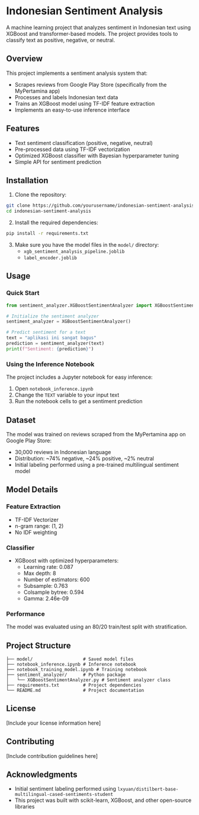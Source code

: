 # Indonesian Sentiment Analysis

A machine learning project that analyzes sentiment in Indonesian text using XGBoost and transformer-based models. The project provides tools to classify text as positive, negative, or neutral.

## Overview

This project implements a sentiment analysis system that:

- Scrapes reviews from Google Play Store (specifically from the MyPertamina app)
- Processes and labels Indonesian text data
- Trains an XGBoost model using TF-IDF feature extraction
- Implements an easy-to-use inference interface

## Features

- Text sentiment classification (positive, negative, neutral)
- Pre-processed data using TF-IDF vectorization
- Optimized XGBoost classifier with Bayesian hyperparameter tuning
- Simple API for sentiment prediction

## Installation

1. Clone the repository:

```bash
git clone https://github.com/yourusername/indonesian-sentiment-analysis.git
cd indonesian-sentiment-analysis
```

2. Install the required dependencies:

```bash
pip install -r requirements.txt
```

3. Make sure you have the model files in the `model/` directory:
   - `xgb_sentiment_analysis_pipeline.joblib`
   - `label_encoder.joblib`

## Usage

### Quick Start

```python
from sentiment_analyzer.XGBoostSentimentAnalyzer import XGBoostSentimentAnalyzer

# Initialize the sentiment analyzer
sentiment_analyzer = XGBoostSentimentAnalyzer()

# Predict sentiment for a text
text = "aplikasi ini sangat bagus"
prediction = sentiment_analyzer(text)
print(f"Sentiment: {prediction}")
```

### Using the Inference Notebook

The project includes a Jupyter notebook for easy inference:

1. Open `notebook_inference.ipynb`
2. Change the `TEXT` variable to your input text
3. Run the notebook cells to get a sentiment prediction

## Dataset

The model was trained on reviews scraped from the MyPertamina app on Google Play Store:

- 30,000 reviews in Indonesian language
- Distribution: ~74% negative, ~24% positive, ~2% neutral
- Initial labeling performed using a pre-trained multilingual sentiment model

## Model Details

### Feature Extraction

- TF-IDF Vectorizer
- n-gram range: (1, 2)
- No IDF weighting

### Classifier

- XGBoost with optimized hyperparameters:
  - Learning rate: 0.087
  - Max depth: 8
  - Number of estimators: 600
  - Subsample: 0.763
  - Colsample bytree: 0.594
  - Gamma: 2.46e-09

### Performance

The model was evaluated using an 80/20 train/test split with stratification.

## Project Structure

```
├── model/                   # Saved model files
├── notebook_inference.ipynb # Inference notebook
├── notebook_training_model.ipynb # Training notebook
├── sentiment_analyzer/      # Python package
│   └── XGBoostSentimentAnalyzer.py # Sentiment analyzer class
├── requirements.txt         # Project dependencies
└── README.md                # Project documentation
```

## License

[Include your license information here]

## Contributing

[Include contribution guidelines here]

## Acknowledgments

- Initial sentiment labeling performed using `lxyuan/distilbert-base-multilingual-cased-sentiments-student`
- This project was built with scikit-learn, XGBoost, and other open-source libraries
